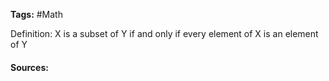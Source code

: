 **Tags:** #Math 

Definition:
X is a subset of Y if and only if every element of X is an element of Y 

#### Sources: